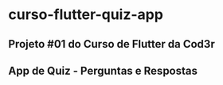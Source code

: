 # curso-flutter-quiz-app

## Projeto #01 do Curso de Flutter da Cod3r
## App de Quiz - Perguntas e Respostas